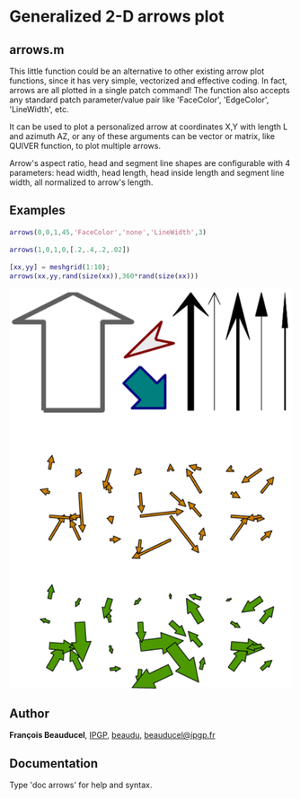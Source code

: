 # Generalized 2-D arrows plot

## arrows.m

This little function could be an alternative to other existing arrow plot functions, since it has very simple, vectorized and effective coding. In fact, arrows are all plotted in a single patch command! The function also accepts any standard patch parameter/value pair like 'FaceColor', 'EdgeColor', 'LineWidth', etc.

It can be used to plot a personalized arrow at coordinates X,Y with length L and azimuth AZ, or any of these arguments can be vector or matrix, like QUIVER function, to plot multiple arrows.

Arrow's aspect ratio, head and segment line shapes are configurable with 4 parameters: head width, head length, head inside length and segment line width, all normalized to arrow's length. 

## Examples
```matlab
arrows(0,0,1,45,'FaceColor','none','LineWidth',3)
```

```matlab
arrows(1,0,1,0,[.2,.4,.2,.02])
```

```matlab
[xx,yy] = meshgrid(1:10);
arrows(xx,yy,rand(size(xx)),360*rand(size(xx)))
```

![](arrows_example.png)

## Author
**François Beauducel**, [IPGP](www.ipgp.fr), [beaudu](https://github.com/beaudu), beauducel@ipgp.fr 

## Documentation
Type 'doc arrows' for help and syntax.

